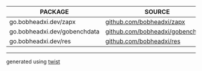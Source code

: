 |           PACKAGE            |                                    SOURCE                                    |
|------------------------------|------------------------------------------------------------------------------|
| go.bobheadxi.dev/zapx        | [github.com/bobheadxi/zapx](https://github.com/bobheadxi/zapx)               |
| go.bobheadxi.dev/gobenchdata | [github.com/bobheadxi/gobenchdata](https://github.com/bobheadxi/gobenchdata) |
| go.bobheadxi.dev/res         | [github.com/bobheadxi/res](https://github.com/bobheadxi/res)                 |

---

generated using [twist](https://github.com/bobheadxi/twist)
